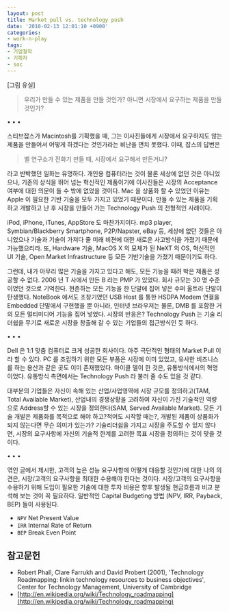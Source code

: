 ```yaml
---
layout: post
title: Market pull vs. technology push
date: '2010-02-13 12:01:10 +0900'
categories:
- work-n-play
tags:
- 기업철학
- 기획자
- soc
---
```


[그림 유실]

> 우리가 만들 수 있는 제품을 만들 것인가? 아니면 시장에서 요구하는 제품을 만들 것인가?

<div class="spacer">• • •</div>

스티브잡스가 Macintosh를 기획했을 때, 그는 이사진들에게 시장에서 요구하지도 않는 제품을 만들어서 어떻게 하겠다는 것인가라는 비난을 면치 못했다. 이때, 잡스의 답변은

> 벨 연구소가 전화기 만들 때, 시장에서 요구해서 만든거냐?

라고 반박했던 일화는 유명하다. 개인용 컴퓨터라는 것이 물론 세상에 없던 것은 아니었으나, 기존의 상식을 뛰어 넘는 혁신적인 제품이기에 이사진들은 시장의 Acceptance 여부에 대한 의문이 들 수 밖에 없었을 것이다. Mac 을 상품화 할 수 있었던 이유는 Apple 이 필요한 기반 기술을 모두 가지고 있었기 때문이다. 만들 수 있는 제품을 기획하고 개발하고 난 후 시장을 만들어 가는 Technology Push 의 전형적인 사례이다.

iPod, iPhone, iTunes, AppStore 도 마찬가지이다. mp3 player, Symbian/Blackberry Smartphone, P2P/Napster, eBay 등, 세상에 없던 것들은 아니었으나 기술과 기술이 가져다 줄 미래 비젼에 대한 새로운 사고방식을 가졌기 때문에 가능했으리라. 또, Hardware 기술, MacOS X 의 모체가 된 NeXT 의 OS, 혁신적인 UI 기술, Open Market Infrastructure 등 모든 기반기술을 가졌기 때문이기도 하다.

그런데, 내가 아무리 많은 기술을 가지고 있다고 해도, 모든 기능을 때려 박은 제품은 성공할 수 없다. 2006 년 T 사에서 만든 B 라는 PMP 가 있었다. 회사 규모는 30 명 수준이었던 것으로 기억한다. 현존하는 모든 기능을 한 단말에 집어 넣은 수퍼 울트라 단말이 탄생했다. NoteBook 에서도 초창기였던 USB Host 를 통한 HSDPA Modem 연결을 Embedded 단말에서 구현했을 뿐 아니라, 인터넷 브라우저는 물론, DMB 를 포함한 거의 모든 멀티미디어 기능을 집어 넣었다. 시장의 반응은? Technology Push 는 기술 리더쉽을 무기로 새로운 시장을 창출해 갈 수 있는 기업들의 접근방식인 듯 하다.

<!--more-->
<div class="spacer">• • •</div>

Dell 은 1:1 맞춤 컴퓨터로 크게 성공한 회사이다. 아주 극단적인 형태의 Market Pull 이라 할 수 있다. PC 를 조립하기 위한 모든 부품은 시장에 이미 있었고, 유사한 비즈니스를 하는 용산과 같은 곳도 이미 존재했었다. 마이클 델이 한 것은, 유통방식에서의 혁명이었다. 유통방식 측면에서는 Technology Push 라 불러 줄 수도 있을 것 같다.

대부분의 기업들은 자신이 속해 있는 산업/사업영역에 시장 규모를 정의하고(TAM, Total Available Market), 산업내의 경쟁상황을 고려하여 자신이 가진 기술적인 역량으로 Address할 수 있는 시장을 정의한다(SAM, Served Available Market). 모든 기술 개발은 제품화를 목적으로 해야 하고?적어도 시작할 때는?, 개발된 제품이 상품화가 되지 않는다면 무슨 의미가 있는가? 기술리더쉽을 가지고 시장을 주도할 수 있지 않다면, 시장의 요구사항에 자신의 기술적 한계를 고려한 목표 시장을 정의하는 것이 맞을 것이다.

<div class="spacer">• • •</div>

엮인 글에서 제시한, 고객의 높은 성능 요구사항에 어떻게 대응할 것인가에 대한 나의 의견은, 시장/고객의 요구사항을 최대한 수용해야 한다는 것이다. 시장/고객의 요구사항을 수용하기 위해 도입이 필요한 기술에 대한 투자 비용은 향후 발생될 현금흐름과 비교 분석해 보는 것이 꼭 필요하다. 일반적인 Capital Budgeting 방법 (NPV, IRR, Payback, BEP) 들이 사용된다.

- `NPV` Net Present Value
- `IRR` Internal Rate of Return
- `BEP` Break Even Point

## 참고문헌

- Robert Phall, Clare Farrukh and David Probert (2001), 'Technology Roadmapping: linkin technology resources to business objectives', Center for Technology Management, University of Cambridge
- [http://en.wikipedia.org/wiki/Technology_roadmapping](http://en.wikipedia.org/wiki/Technology_roadmapping)
